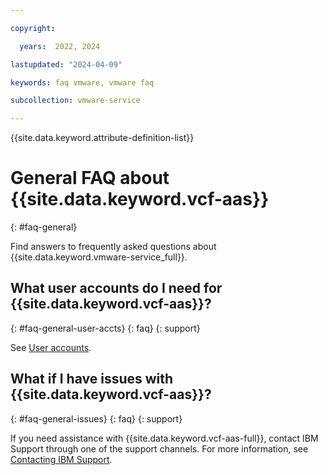 ```yaml
---

copyright:

  years:  2022, 2024

lastupdated: "2024-04-09"

keywords: faq vmware, vmware faq

subcollection: vmware-service

---
```


{{site.data.keyword.attribute-definition-list}}

# General FAQ about {{site.data.keyword.vcf-aas}}
{: #faq-general}

Find answers to frequently asked questions about {{site.data.keyword.vmware-service_full}}.

## What user accounts do I need for {{site.data.keyword.vcf-aas}}?
{: #faq-general-user-accts}
{: faq}
{: support}

See [User accounts](/docs/vmware-service?topic=vmware-service-getting-started#getting-started-user-accts).

## What if I have issues with {{site.data.keyword.vcf-aas}}?
{: #faq-general-issues}
{: faq}
{: support}

If you need assistance with {{site.data.keyword.vcf-aas-full}}, contact IBM Support through one of the support channels. For more information, see [Contacting IBM Support](/docs/vmware-service?topic=vmware-service-support).
